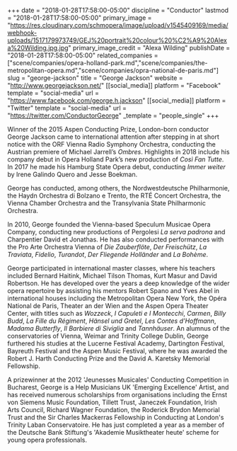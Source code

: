 +++
date = "2018-01-28T17:58:00-05:00"
discipline = "Conductor"
lastmod = "2018-01-28T17:58:00-05:00"
primary_image = "https://res.cloudinary.com/schmopera/image/upload/v1545409169/media/webhook-uploads/1517179973749/GEJ%20portrait%20colour%20%C2%A9%20Alexa%20Wilding.jpg.jpg"
primary_image_credit = "Alexa Wilding"
publishDate = "2018-01-28T17:58:00-05:00"
related_companies = ["scene/companies/opera-holland-park.md","scene/companies/the-metropolitan-opera.md","scene/companies/opra-national-de-paris.md"]
slug = "george-jackson"
title = "George Jackson"
website = "http://www.georgejackson.net/"
[[social_media]]
platform = "Facebook"
template = "social-media"
url = "https://www.facebook.com/george.h.jackson"
[[social_media]]
platform = "Twitter"
template = "social-media"
url = "https://twitter.com/ConductorGeorge"
_template = "people_single"
+++

Winner of the 2015 Aspen Conducting Prize, London-born conductor George Jackson came to international attention after stepping in at short notice with the ORF Vienna Radio Symphony Orchestra, conducting the Austrian premiere of Michael Jarrell’s *Ombres*. Highlights in 2018 include his company debut in Opera Holland Park’s new production of *Così Fan Tutte*. In 2017 he made his Hamburg State Opera debut, conducting *Immer weiter* by Irene Galindo Quero and Jesse Boekman.

George has conducted, among others, the Nordwestdeutsche Philharmonie, the Haydn Orchestra di Bolzano e Trento, the RTÉ Concert Orchestra, the Vienna Chamber Orchestra and the Transylvania State Philharmonic Orchestra.

In 2010, George founded the Vienna-based Speculum Musicae Opera Company, conducting new productions of Pergolesi *La serva padrona* and Charpentier David et Jonathas. He has also conducted performances with the Pro Arte Orchestra Vienna of *Die Zauberflöte*, *Der Freischütz*, *La Traviata*, *Fidelio*, *Turandot*, *Der Fliegende Holländer* and *La Bohème*.

George participated in international master classes, where his teachers included Bernard Haitink, Michael Tilson Thomas, Kurt Masur and David Robertson. He has developed over the years a deep knowledge of the wider opera repertoire by assisting his mentors Robert Spano and Yves Abel in international houses including the Metropolitan Opera New York, the Opéra National de Paris, Theater an der Wien and the Aspen Opera Theater Center, with titles such as *Wozzeck*, *I Capuleti e I Montecchi*, *Carmen*, *Billy Budd*, *La Fille du Régiment*, *Hänsel und Gretel*, *Les Contes d’Hoffmann*, *Madama Butterfly*, *Il Barbiere di Siviglia* and *Tannhäuser*. An alumnus of the conservatories of Vienna, Weimar and Trinity College Dublin, George furthered his studies at the Lucerne Festival Academy, Dartington Festival, Bayreuth Festival and the Aspen Music Festival, where he was awarded the Robert J. Harth Conducting Prize and the David A. Karetsky Memorial Fellowship.

A prizewinner at the 2012 'Jeunesses Musicales' Conducting Competition in Bucharest, George is a Help Musicians UK 'Emerging Excellence' Artist, and has received numerous scholarships from organisations including the Ernst von Siemens Music Foundation, Tillett Trust, Janeczek Foundation, Irish Arts Council, Richard Wagner Foundation, the Roderick Brydon Memorial Trust and the Sir Charles Mackerras Fellowship in Conducting at London's Trinity Laban Conservatoire. He has just completed a year as a member of the Deutsche Bank Stiftung's 'Akademie Musiktheater heute' scheme for young opera professionals.
